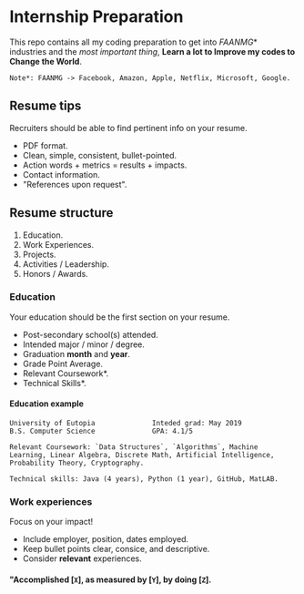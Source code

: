 # Internship Preparation

This repo contains all my coding preparation to get into *FAANMG** industries and the *most important
thing*, **Learn a lot to Improve my codes to Change the World**.

    Note*: FAANMG -> Facebook, Amazon, Apple, Netflix, Microsoft, Google.

## Resume tips

Recruiters should be able to find pertinent info on your resume.

- PDF format.
- Clean, simple, consistent, bullet-pointed.
- Action words + metrics = results + impacts.
- Contact information.
- "References upon request".

## Resume structure

1. Education.
2. Work Experiences.
3. Projects.
4. Activities / Leadership.
5. Honors / Awards.


### Education

Your education should be the first section on your resume.

- Post-secondary school(s) attended.
- Intended major / minor / degree.
- Graduation **month** and **year**.
- Grade Point Average.
- Relevant Coursework*.
- Technical Skills*.

#### Education example

    University of Eutopia              Inteded grad: May 2019
    B.S. Computer Science              GPA: 4.1/5

    Relevant Coursework: `Data Structures`, `Algorithms`, Machine Learning, Linear Algebra, Discrete Math, Artificial Intelligence, Probability Theory, Cryptography.

    Technical skills: Java (4 years), Python (1 year), GitHub, MatLAB.


### Work experiences

Focus on your impact!

- Include employer, position, dates employed.
- Keep bullet points clear, consice, and descriptive.
- Consider **relevant** experiences.

#### "Accomplished [`X`], as measured by [`Y`], by doing [`Z`].